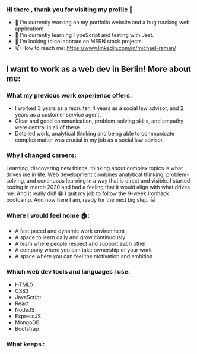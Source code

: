 ### Hi there , thank you for visiting my profile 🙌

 - 🔭 I’m currently working on my portfolio website and a bug tracking web application!
 - 🌱 I’m currently learning TypeScript and testing with Jest.
 - 👯 I’m looking to collaborate on MERN stack projects.
 - 📫 How to reach me: https://www.linkedin.com/in/michael-raman/

## I want to work as a web dev in Berlin! More about me: 

 ### What my previous work experience offers: 

 - I worked 3 years as a recruiter, 4 years as a social law advisor, and 2 years as a customer service agent.
 - Clear and good communication, problem-solving skills, and empathy were central in all of these. 
 - Detailed work, analytical thinking and being able to communicate complex matter was crucial in my job as a social law advisor.

### Why I changed careers: 

Learning, discovering new things, thinking about complex topics is what drives me in life. Web development combines analytical thinking, problem-solving, and continuous learning in a way that is direct and visible. I started coding in march 2020 and had a feeling that it would align with what drives me. And it really did! 😁 I quit my job to follow the 9-week Ironhack bootcamp. And now here I am, ready for the next big step. 😺

### Where I would feel home 🏠: 

- A fast paced and dynamic work environment
- A space to learn daily and grow continuously 
- A team where people respect and support each other
- A company where you can take ownership of your work
- A space where you can feel the motivation and ambition

### Which web dev tools and languages I use: 

- HTML5
- CSS3
- JavaScript
- React
- NodeJS
- ExpressJS
- MongoDB
- Bootstrap

### What keeps :


